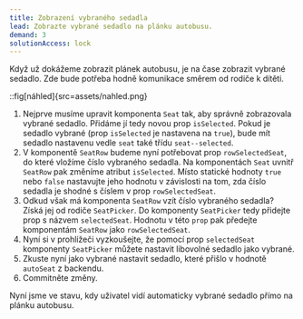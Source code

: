 ```yaml
---
title: Zobrazení vybraného sedadla
lead: Zobrazte vybrané sedadlo na plánku autobusu.
demand: 3
solutionAccess: lock
---
```


Když už dokážeme zobrazit plánek autobusu, je na čase zobrazit vybrané sedadlo. Zde bude potřeba hodně komunikace směrem od rodiče k dítěti.

::fig[náhled]{src=assets/nahled.png}

1. Nejprve musíme upravit komponenta `Seat` tak, aby správně zobrazovala vybrané sedadlo. Přidáme jí tedy novou prop `isSelected`. Pokud je sedadlo vybrané (prop `isSelected` je nastavena na `true`), bude mít sedadlo nastavenu vedle `seat` také třídu `seat--selected`.
1. V komponentě `SeatRow` budeme nyní potřebovat prop `rowSelectedSeat`, do které vložíme číslo vybraného sedadla. Na komponentách `Seat` uvnitř `SeatRow` pak změníme atribut `isSelected`. Místo statické hodnoty `true` nebo `false` nastavujte jeho hodnotu v závislosti na tom, zda číslo sedadla je shodné s číslem v prop `rowSelectedSeat`.
1. Odkud však má komponenta `SeatRow` vzít číslo vybraného sedadla? Získá jej od rodiče `SeatPicker`. Do komponenty `SeatPicker` tedy přidejte prop s názvem `selectedSeat`. Hodnotu v této `prop` pak předejte komponentám `SeatRow` jako `rowSelectedSeat`.
1. Nyní si v prohlížeči vyzkoušejte, že pomocí prop `selectedSeat` komponenty `SeatPicker` můžete nastavit libovolné sedadlo jako vybrané.
1. Zkuste nyní jako vybrané nastavit sedadlo, které přišlo v hodnotě `autoSeat` z backendu.
1. Commitněte změny.

Nyní jsme ve stavu, kdy uživatel vidí automaticky vybrané sedadlo přímo na plánku autobusu.
